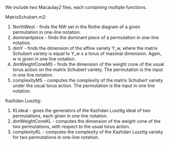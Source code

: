 We include two Macaulay2 files, each containing multiple functions.

MatrixSchubert.m2:
1. NorthWest - finds the NW set in the Rothe diagram of a given permutation in one-line notation.
2. dominantpiece - finds the dominant piece of a permutation in one-line notation.
3. dimY - finds the dimension of the affine variety Y_w, where the matrix Schubert variety is equal to Y_w x a torus of maximal dimension. Again, w is given in one line notation. 
4. dimWeightConeMS - finds the dimension of the weight cone of the usual torus action on the matrix Schubert variety. The permutation is the input in one line notation.
5. complexityMS - computes the complexity of the matrix Schubert variety under the usual torus action. The permutation is the input in one line notation.


Kazhdan Lusztig:
1. KLideal - gives the generators of the Kazhdan Lusztig ideal of two permutations, each given in one line notation. 
2. dimWeightConeKL - computes the dimension of the weight cone of the two permutations, with respect to the usual torus action.
3. complexityKL - computes the complexity of the Kazhdan Lusztig variety for two permutations in one-line notation.
